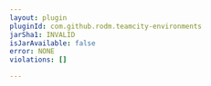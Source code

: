 ```yaml
---
layout: plugin
pluginId: com.github.rodm.teamcity-environments
jarSha1: INVALID
isJarAvailable: false
error: NONE
violations: []

---
```

